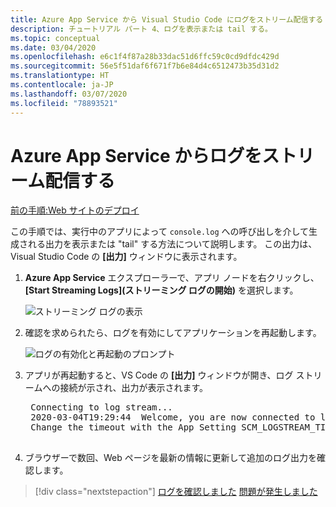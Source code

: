 ```yaml
---
title: Azure App Service から Visual Studio Code にログをストリーム配信する
description: チュートリアル パート 4、ログを表示または tail する。
ms.topic: conceptual
ms.date: 03/04/2020
ms.openlocfilehash: e6c1f4f87a28b33dac51d6ffc59c0cd9dfdc429d
ms.sourcegitcommit: 56e5f51daf6f671f7b6e84d4c6512473b35d31d2
ms.translationtype: HT
ms.contentlocale: ja-JP
ms.lasthandoff: 03/07/2020
ms.locfileid: "78893521"
---
```

# <a name="stream-logs-from-azure-app-service"></a>Azure App Service からログをストリーム配信する

[前の手順:Web サイトのデプロイ](tutorial-vscode-azure-app-service-node-03.md)

この手順では、実行中のアプリによって `console.log` への呼び出しを介して生成される出力を表示または "tail" する方法について説明します。 この出力は、Visual Studio Code の **[出力]** ウィンドウに表示されます。

1. **Azure App Service** エクスプローラーで、アプリ ノードを右クリックし、 **[Start Streaming Logs]\(ストリーミング ログの開始\)** を選択します。

    ![ストリーミング ログの表示](media/deploy-azure/start-streaming-logs.png)

1. 確認を求められたら、ログを有効にしてアプリケーションを再起動します。

    ![ログの有効化と再起動のプロンプト](media/deploy-azure/enable-restart.png)

1. アプリが再起動すると、VS Code の **[出力]** ウィンドウが開き、ログ ストリームへの接続が示され、出力が表示されます。

    <pre>
    Connecting to log stream...
    2020-03-04T19:29:44  Welcome, you are now connected to log-streaming service. The default timeout is 2 hours.
    Change the timeout with the App Setting SCM_LOGSTREAM_TIMEOUT (in seconds).
    </pre>

1. ブラウザーで数回、Web ページを最新の情報に更新して追加のログ出力を確認します。

> [!div class="nextstepaction"]
> [ログを確認しました](tutorial-vscode-azure-app-service-node-05.md) [問題が発生しました](https://www.research.net/r/PWZWZ52?tutorial=node-deployment-azureappservice&step=tailing-logs)
